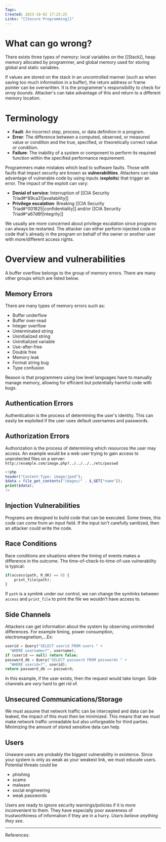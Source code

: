 ```yaml
---
Tags: 
Created: 2023-10-02 17:23:25
Links: "[[Secure Programming]]"
---
```

# What can go wrong?
There exists three types of memory: local variables on the [[Stack]], heap memory allocated by programmer, and global memory used for storing global and static variables.

If values are stored on the stack in an uncontrolled manner (such as when saving too much information in a buffer), the return address or frame pointer can be overwritten. It is the programmer's responsibility to check for *array bounds*. Attacker's can take advantage of this and return to a different memory location.
# Terminology
- **Fault**: An incorrect step, process, or data definition in a program.
- **Error**: The difference between a computed, observed, or measured value or condition and the true, specified, or theoretically correct value or condition. 
- **Failure**: The inability of a system or component to perform its required function within the specified performance requirement.

Programmers make mistakes which lead to software faults. Those with faults that impact security are known as **vulnerabilities**. Attackers can take advantage of vulnerable code by using inputs (**exploits**) that trigger an error.
The impact of the exploit can vary: 
- **Denial of service**: Interruption of [[CIA Security Triad#^89ca31|availability]]
- **Privilege escalation**: Breaking [[CIA Security Triad#^001825|confidentiality]] and/or [[CIA Security Triad#^a67d8f|integrity]]

We usually are more concerned about privilege escalation since programs can always be restarted. 
The attacker can either perform injected code or code that's already in the program on behalf of the owner or another user with more/different access rights.
# Overview and vulnerabilities
A buffer overflow belongs to the group of memory errors. There are many other groups which are listed below.
## Memory Errors 
There are many types of memory errors such as:
- Buffer underflow
- Buffer over-read
- Integer overflow
- Unterminated string
- Uninitialized string
- Uninitialized variable
- Use-after-free
- Double free
- Memory leak
- Format string bug
- Type confusion

Reason is that programmers using low level languages have to manually manage memory, allowing for efficient but potentially harmful code with bugs.
## Authentication Errors
Authentication is the process of determining the user's identity. This can easily be exploited if the user uses default usernames and passwords. 
## Authorization Errors
Authorization is the process of determining which resources the user may access. An example would be a web user trying to gain access to unprotected files on a server: `http://example.com/image.php?../../../../etc/passwd`
```php
<!php
header("Content-Type: image/jped");
$data = file_get_contents("images/" . $_GET["name"]);
print($data);
!>
```
## Injection Vulnerabilities
Programs are designed to build code that can be executed. Some times, this code can come from an input field. If the input isn't carefully sanitized, then an attacker could write the code.
## Race Conditions
Race conditions are situations where the timing of events makes a difference in the outcome. The time-of-check-to-time-of-use vulnerability is typical:
```python
if(access(path, R_OK) == 0) {
	print_file(path);
}
```
If `path` is a symlink under our control, we can change the symlinks between `access` and `print_file` to print the file we wouldn't have access to.
## Side Channels
Attackers can get information about the system by observing unintended differences. For example timing, power consumption, electromagnetism,...Ex:
```php
userid = Query("SELECT userid FROM users " +
  "WHERE username=?", username);
if (userid == null) return false;
password_db = Query("SELECT password FROM passwords " +
  "WHERE userid=?", userid);
return password_db == password;
```
In this example, if the user exists, then the request would take longer. Side channels are *very* hard to get rid of.
## Unsecured Communications/Storage
We must assume that network traffic can be intercepted and data can be leaked, the impact of this must then be minimized. This means that we must make network traffic unreadable but also unforgeable for third parties. Minimizing the amount of stored sensitive data can help.
## Users
Unaware users are probably the biggest vulnerability in existence. Since your system is only as weak as your weakest link, we must educate users. Potential threats could be 
- phishing
- scams
- malware
- social engineering
- weak passwords

Users are ready to ignore security warnings/policies if it is more inconvenient to them. They have especially poor awareness of trustworthiness of information if they are in a hurry. *Users believe anything they see*.

---
References: